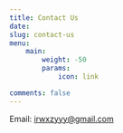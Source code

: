 ```yaml
---
title: Contact Us
date:
slug: contact-us
menu:
    main:
        weight: -50
        params:
            icon: link

comments: false
---
```


Email: irwxzyyy@gmail.com

